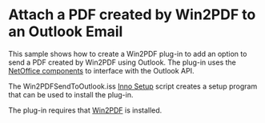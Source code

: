 # Attach a PDF created by Win2PDF to an Outlook Email   

This sample shows how to create a Win2PDF plug-in to add an option to send a PDF created by Win2PDF using Outlook.  The plug-in uses the [NetOffice components](https://github.com/NetOfficeFw/NetOffice) to interface with the Outlook API.

The Win2PDFSendToOutlook.iss [Inno Setup](https://jrsoftware.org/isinfo.php) script creates a setup program that can be used to install the plug-in.

The plug-in requires that [Win2PDF](https://www.win2pdf.com/download/download.htm) is installed.